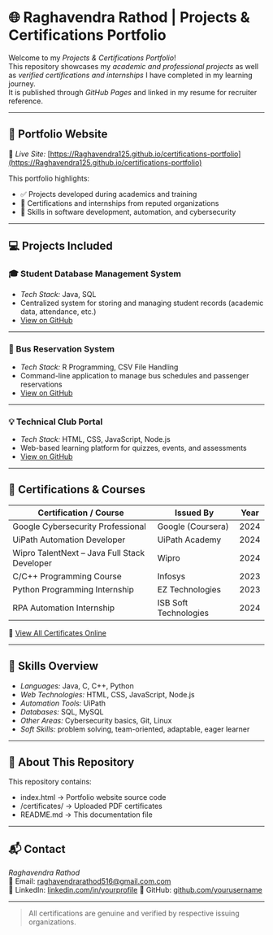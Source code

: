 # 🌐 Raghavendra Rathod | Projects & Certifications Portfolio

Welcome to my *Projects & Certifications Portfolio*!  
This repository showcases my *academic and professional projects* as well as *verified certifications and internships* I have completed in my learning journey.  
It is published through *GitHub Pages* and linked in my resume for recruiter reference.

---

## 📁 Portfolio Website
🔗 *Live Site:* [https://Raghavendra125.github.io/certifications-portfolio](https://Raghavendra125.github.io/certifications-portfolio)

This portfolio highlights:
- ✅ Projects developed during academics and training  
- 🏅 Certifications and internships from reputed organizations  
- 🧩 Skills in software development, automation, and cybersecurity  

---

## 💻 Projects Included

### 🎓 Student Database Management System
- *Tech Stack:* Java, SQL  
- Centralized system for storing and managing student records (academic data, attendance, etc.)
- [View on GitHub](https://github.com/Raghavendra125/Student_Database_Mgmt)

---

### 🚌 Bus Reservation System
- *Tech Stack:* R Programming, CSV File Handling  
- Command-line application to manage bus schedules and passenger reservations  
- [View on GitHub](https://github.com/Raghavendra125/Bus_Reservation_System)

---

### 💡 Technical Club Portal
- *Tech Stack:* HTML, CSS, JavaScript, Node.js  
- Web-based learning platform for quizzes, events, and assessments  
- [View on GitHub](https://github.com/Raghavendra125/technical_club_portal)

---

## 🏅 Certifications & Courses

| Certification / Course | Issued By | Year |
|-------------------------|-----------|------|
| Google Cybersecurity Professional | Google (Coursera) | 2024 |
| UiPath Automation Developer | UiPath Academy | 2024 |
| Wipro TalentNext – Java Full Stack Developer | Wipro | 2024 |
| C/C++ Programming Course | Infosys | 2023 |
| Python Programming Internship | EZ Technologies | 2023 |
| RPA Automation Internship | ISB Soft Technologies | 2024 |

🔗 [View All Certificates Online](https://Raghavendra125.github.io/certifications-portfolio)

---

## 🧠 Skills Overview
- *Languages:* Java, C, C++, Python  
- *Web Technologies:* HTML, CSS, JavaScript, Node.js  
- *Automation Tools:* UiPath  
- *Databases:* SQL, MySQL  
- *Other Areas:* Cybersecurity basics, Git, Linux  
- *Soft Skills:* problem solving, team-oriented, adaptable, eager learner  

---

## 🧾 About This Repository
This repository contains:
- index.html → Portfolio website source code  
- /certificates/ → Uploaded PDF certificates  
- README.md → This documentation file  

---

## 📬 Contact
*Raghavendra Rathod*  
📧 Email: raghavendrarathod516@gmail.com.com  
🔗 LinkedIn: [linkedin.com/in/yourprofile](https://linkedin.com/in/raghavendra-rathod-534485299?) 
🔗 GitHub: [github.com/yourusername](https://github.com/Raghavendra125)

---

> All certifications are genuine and verified by respective issuing organizations.

